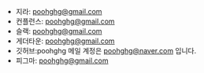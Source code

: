 


- 지라: poohghg@gmail.com
- 컨플런스: poohghg@gmail.com
- 슬랙: poohghg@gmail.com
- 게더타운: poohghg@gmail.com
- 깃허브:poohghg 메일 계정은 poohghg@naver.com 입니다.
- 피그마: poohghg@gmail.com